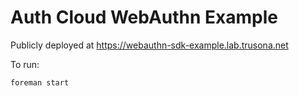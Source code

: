 # Auth Cloud WebAuthn Example

Publicly deployed at https://webauthn-sdk-example.lab.trusona.net

To run:

```bash
foreman start
```
